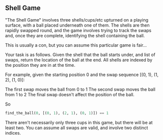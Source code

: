 ## Shell Game

"The Shell Game" involves three shells/cups/etc upturned on a playing surface, with a ball placed underneath one of them. The shells are then rapidly swapped round, and the game involves trying to track the swaps and, once they are complete, identifying the shell containing the ball.

This is usually a con, but you can assume this particular game is fair...

Your task is as follows. Given the shell that the ball starts under, and list of swaps, return the location of the ball at the end. All shells are indexed by the position they are in at the time.

For example, given the starting position 0 and the swap sequence [(0, 1), (1, 2), (1, 0)]:

The first swap moves the ball from 0 to 1
The second swap moves the ball from 1 to 2
The final swap doesn't affect the position of the ball.

So
```python
find_the_ball(0, [(0, 1), (2, 1), (0, 1)]) == 1
```
There aren't necessarily only three cups in this game, but there will be at least two. You can assume all swaps are valid, and involve two distinct indices.


